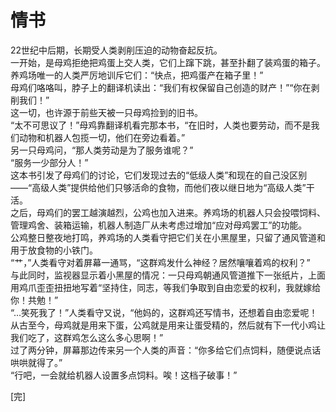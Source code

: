 # 情书  
22世纪中后期，长期受人类剥削压迫的动物奋起反抗。  
一开始，是母鸡拒绝把鸡蛋上交人类，它们上蹿下跳，甚至扑翻了装鸡蛋的箱子。  
养鸡场唯一的人类严厉地训斥它们：“快点，把鸡蛋产在箱子里！”  
母鸡们咯咯叫，脖子上的翻译机读出：“我们有权保留自己创造的财产！”“你在剥削我们！”  
这一切，也许源于前些天被一只母鸡捡到的旧书。  
“太不可思议了！”母鸡靠翻译机看完那本书，“在旧时，人类也要劳动，而不是我们动物和机器人包揽一切，他们在旁边看着。”  
另一只母鸡问，“那人类劳动是为了服务谁呢？”  
“服务一少部分人！”  
这本书引发了母鸡们的讨论，它们发现过去的“低级人类”和现在的自己没区别——“高级人类”提供给他们只够活命的食物，而他们夜以继日地为“高级人类”干活。  
之后，母鸡们的罢工越演越烈，公鸡也加入进来。养鸡场的机器人只会投喂饲料、管理鸡舍、装箱运输，机器人制造厂从未考虑过增加“应对母鸡罢工”的功能。  
公鸡整日整夜地打鸣，养鸡场的人类看守把它们关在小黑屋里，只留了通风管道和用于放食物的小铁门。  
“艹，”人类看守对着屏幕一通骂，“这群鸡发什么神经？居然嚷嚷着鸡的权利？”  
与此同时，监视器显示着小黑屋的情况：一只母鸡朝通风管道推下一张纸片，上面用鸡爪歪歪扭扭地写着“坚持住，同志，等我们争取到自由恋爱的权利，我就嫁给你！共勉！”    
“…笑死我了！”人类看守又说，“他妈的，这群鸡还写情书，还想着自由恋爱呢！从古至今，母鸡就是用来下蛋，公鸡就是用来让蛋受精的，然后就有下一代小鸡让我们吃了，这群鸡怎么这么多心思啊！”   
过了两分钟，屏幕那边传来另一个人类的声音：“你多给它们点饲料，随便说点话哄哄就得了。”  
“行吧，一会就给机器人设置多点饲料。唉！这档子破事！”  
  
[完]  
